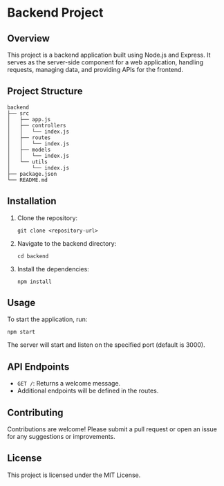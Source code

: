 # Backend Project

## Overview
This project is a backend application built using Node.js and Express. It serves as the server-side component for a web application, handling requests, managing data, and providing APIs for the frontend.

## Project Structure
```
backend
├── src
│   ├── app.js
│   ├── controllers
│   │   └── index.js
│   ├── routes
│   │   └── index.js
│   ├── models
│   │   └── index.js
│   └── utils
│       └── index.js
├── package.json
└── README.md
```

## Installation
1. Clone the repository:
   ```
   git clone <repository-url>
   ```
2. Navigate to the backend directory:
   ```
   cd backend
   ```
3. Install the dependencies:
   ```
   npm install
   ```

## Usage
To start the application, run:
```
npm start
```
The server will start and listen on the specified port (default is 3000).

## API Endpoints
- `GET /`: Returns a welcome message.
- Additional endpoints will be defined in the routes.

## Contributing
Contributions are welcome! Please submit a pull request or open an issue for any suggestions or improvements.

## License
This project is licensed under the MIT License.